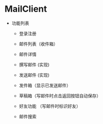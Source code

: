 # MailClient

- 功能列表
  - 登录注册
  - 邮件列表（收件箱）
  - 邮件详情


  - 撰写邮件                                (实现)
  - 发送邮件                                (实现)
  - 发件箱（显示已发送邮件）
  - 草稿箱（写邮件时点击返回按钮自动保存）


  - 好友功能 （写邮件时标识好友）
  - 邮件搜索